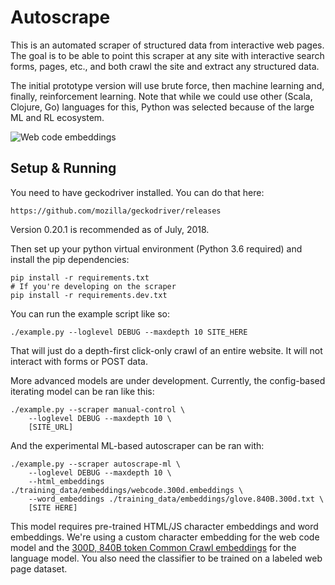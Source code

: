 # Autoscrape

This is an automated scraper of structured data from interactive web pages. The goal is to be able to point this scraper at any site with interactive search forms, pages, etc., and both crawl the site and extract any structured data.

The initial prototype version will use brute force, then machine learning and, finally, reinforcement learning. Note that while we could use other (Scala, Clojure, Go) languages for this, Python was selected because of the large ML and RL ecosystem.

![Web code embeddings](https://github.com/brandonrobertz/autoscrape-py/blob/master/training_data/images/code_embeddings.png)

## Setup & Running

You need to have geckodriver installed. You can do that here:

    https://github.com/mozilla/geckodriver/releases

Version 0.20.1 is recommended as of July, 2018.

Then set up your python virtual environment (Python 3.6 required) and install the pip dependencies:

    pip install -r requirements.txt
    # If you're developing on the scraper
    pip install -r requirements.dev.txt

You can run the example script like so:

    ./example.py --loglevel DEBUG --maxdepth 10 SITE_HERE

That will just do a depth-first click-only crawl of an entire website. It will not interact with forms or POST data.

More advanced models are under development. Currently, the config-based iterating model can be ran like this:

    ./example.py --scraper manual-control \
        --loglevel DEBUG --maxdepth 10 \
        [SITE_URL]

And the experimental ML-based autoscraper can be ran with:

    ./example.py --scraper autoscrape-ml \
        --loglevel DEBUG --maxdepth 10 \
        --html_embeddings ./training_data/embeddings/webcode.300d.embeddings \
        --word_embeddings ./training_data/embeddings/glove.840B.300d.txt \
        [SITE HERE]

This model requires pre-trained HTML/JS character embeddings and word embeddings. We're using a custom character embedding for the web code model and the [300D, 840B token Common Crawl embeddings](https://github.com/stanfordnlp/GloVe#download-pre-trained-word-vectors) for the language model. You also need the classifier to be trained on a labeled web page dataset.


